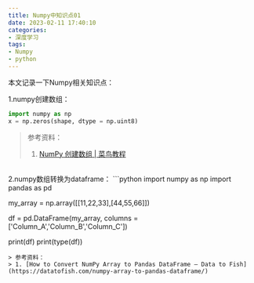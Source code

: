 ```yaml
---
title: Numpy中知识点01
date: 2023-02-11 17:40:10
categories:
- 深度学习
tags:
- Numpy
- python
---
```


本文记录一下Numpy相关知识点：
<!--more-->

1.numpy创建数组：
```python
import numpy as np
x = np.zeros(shape, dtype = np.uint8)
```
> 参考资料：
> 1. [NumPy 创建数组 | 菜鸟教程](https://www.runoob.com/numpy/numpy-array-creation.html)

</br>
2.numpy数组转换为dataframe：
```python
import numpy as np
import pandas as pd

my_array = np.array([[11,22,33],[44,55,66]])

df = pd.DataFrame(my_array, columns = ['Column_A','Column_B','Column_C'])

print(df)
print(type(df))
```
> 参考资料：
> 1. [How to Convert NumPy Array to Pandas DataFrame – Data to Fish](https://datatofish.com/numpy-array-to-pandas-dataframe/)

